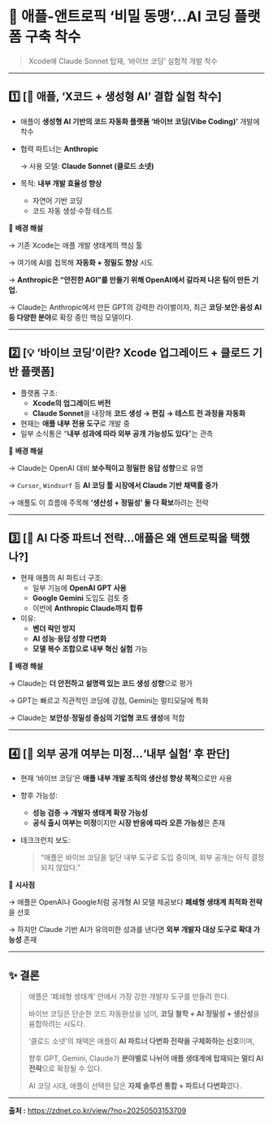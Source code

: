# 🍎 **애플-앤트로픽 ‘비밀 동맹’…AI 코딩 플랫폼 구축 착수**

> Xcode에 Claude Sonnet 탑재, ‘바이브 코딩’ 실험적 개발 착수
>

---

## 1️⃣ [🔧 애플, ‘X코드 + 생성형 AI’ 결합 실험 착수]

- 애플이 **생성형 AI 기반의 코드 자동화 플랫폼 ‘바이브 코딩(Vibe Coding)’** 개발에 착수
- 협력 파트너는 **Anthropic**

  → 사용 모델: **Claude Sonnet (클로드 소넷)**

- 목적: **내부 개발 효율성 향상**
    - 자연어 기반 코딩
    - 코드 자동 생성·수정·테스트

🧠 **배경 해설**

→ 기존 Xcode는 애플 개발 생태계의 핵심 툴

→ 여기에 AI를 접목해 **자동화 + 정밀도 향상** 시도

→ **Anthropic은 “안전한 AGI”를 만들기 위해 OpenAI에서 갈라져 나온 팀이 만든 기업.**

→ Claude는 Anthropic에서 만든 GPT의 강력한 라이벌이자, 최근 **코딩·보안·음성 AI 등 다양한 분야**로 확장 중인 핵심 모델이다.

---

## 2️⃣ [💡 ‘바이브 코딩’이란? Xcode 업그레이드 + 클로드 기반 플랫폼]

- 플랫폼 구조:
    - **Xcode의 업그레이드 버전**
    - **Claude Sonnet**을 내장해 **코드 생성 → 편집 → 테스트 전 과정을 자동화**
- 현재는 **애플 내부 전용 도구**로 개발 중
- 일부 소식통은 “**내부 성과에 따라 외부 공개 가능성도 있다**”는 관측

🧠 **배경 해설**

→ Claude는 OpenAI 대비 **보수적이고 정밀한 응답 성향**으로 유명

→ `Cursor`, `Windsurf` 등 **AI 코딩 툴 시장에서 Claude 기반 채택률 증가**

→ 애플도 이 흐름에 주목해 **‘생산성 + 정밀성’ 둘 다 확보**하려는 전략

---

## 3️⃣ [🤝 AI 다중 파트너 전략…애플은 왜 앤트로픽을 택했나?]

- 현재 애플의 AI 파트너 구조:
    - 일부 기능에 **OpenAI GPT 사용**
    - **Google Gemini** 도입도 검토 중
    - 이번에 **Anthropic Claude까지 합류**
- 이유:
    - **벤더 락인 방지**
    - **AI 성능·응답 성향 다변화**
    - **모델 복수 조합으로 내부 혁신 실험** 가능

🧠 **배경 해설**

→ Claude는 **더 안전하고 설명력 있는 코드 생성 성향**으로 평가

→ GPT는 빠르고 직관적인 코딩에 강점, Gemini는 멀티모달에 특화

→ Claude는 **보안성·정밀성 중심의 기업형 코드 생성**에 적합

---

## 4️⃣ [🧪 외부 공개 여부는 미정…‘내부 실험’ 후 판단]

- 현재 ‘바이브 코딩’은 **애플 내부 개발 조직의 생산성 향상 목적**으로만 사용
- 향후 가능성:
    - **성능 검증 → 개발자 생태계 확장 가능성**
    - **공식 출시 여부는 미정**이지만 **시장 반응에 따라 오픈 가능성**은 존재
- 테크크런치 보도:

  > “애플은 바이브 코딩을 일단 내부 도구로 도입 중이며, 외부 공개는 아직 결정되지 않았다.”
>

🧠 **시사점**

→ 애플은 OpenAI나 Google처럼 공개형 AI 모델 제공보다 **폐쇄형 생태계 최적화 전략**을 선호

→ 하지만 Claude 기반 AI가 유의미한 성과를 낸다면 **외부 개발자 대상 도구로 확대 가능성** 존재

---

## ✨ 결론

> 애플은 ‘폐쇄형 생태계’ 안에서 가장 강한 개발자 도구를 만들려 한다.
>
>
> 바이브 코딩은 단순한 코드 자동완성을 넘어, **코딩 철학 + AI 정밀성 + 생산성**을 융합하려는 시도다.
>
> ‘클로드 소넷’의 채택은 애플이 **AI 파트너 다변화 전략을 구체화하는 신호**이며,
>
> 향후 GPT, Gemini, Claude가 **분야별로 나뉘어 애플 생태계에 탑재되는 멀티 AI 전략**으로 확장될 수 있다.
>
> AI 코딩 시대, 애플이 선택한 답은 **자체 솔루션 통합 + 파트너 다변화**였다.
>

---

**출처 :** https://zdnet.co.kr/view/?no=20250503153709